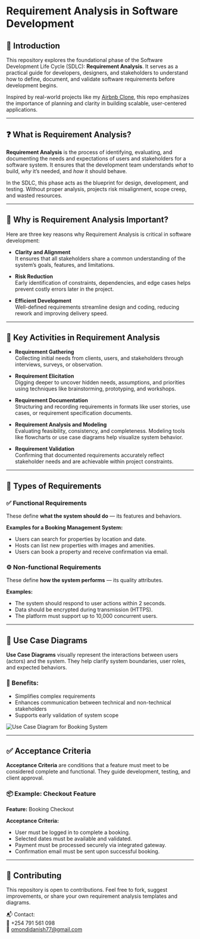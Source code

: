 # Requirement Analysis in Software Development

## 📘 Introduction

This repository explores the foundational phase of the Software Development Life Cycle (SDLC): **Requirement Analysis**. It serves as a practical guide for developers, designers, and stakeholders to understand how to define, document, and validate software requirements before development begins.

Inspired by real-world projects like my [Airbnb Clone](https://github.com/Omondi-Danish/airbnb-clone-project), this repo emphasizes the importance of planning and clarity in building scalable, user-centered applications.

---

## ❓ What is Requirement Analysis?

**Requirement Analysis** is the process of identifying, evaluating, and documenting the needs and expectations of users and stakeholders for a software system. It ensures that the development team understands *what* to build, *why* it’s needed, and *how* it should behave.

In the SDLC, this phase acts as the blueprint for design, development, and testing. Without proper analysis, projects risk misalignment, scope creep, and wasted resources.

---

## 🚀 Why is Requirement Analysis Important?

Here are three key reasons why Requirement Analysis is critical in software development:

- **Clarity and Alignment**  
  It ensures that all stakeholders share a common understanding of the system’s goals, features, and limitations.

- **Risk Reduction**  
  Early identification of constraints, dependencies, and edge cases helps prevent costly errors later in the project.

- **Efficient Development**  
  Well-defined requirements streamline design and coding, reducing rework and improving delivery speed.

---

## 🧩 Key Activities in Requirement Analysis

- **Requirement Gathering**  
  Collecting initial needs from clients, users, and stakeholders through interviews, surveys, or observation.

- **Requirement Elicitation**  
  Digging deeper to uncover hidden needs, assumptions, and priorities using techniques like brainstorming, prototyping, and workshops.

- **Requirement Documentation**  
  Structuring and recording requirements in formats like user stories, use cases, or requirement specification documents.

- **Requirement Analysis and Modeling**  
  Evaluating feasibility, consistency, and completeness. Modeling tools like flowcharts or use case diagrams help visualize system behavior.

- **Requirement Validation**  
  Confirming that documented requirements accurately reflect stakeholder needs and are achievable within project constraints.

---

## 📂 Types of Requirements

### ✅ Functional Requirements

These define **what the system should do** — its features and behaviors.

**Examples for a Booking Management System:**
- Users can search for properties by location and date.
- Hosts can list new properties with images and amenities.
- Users can book a property and receive confirmation via email.

### ⚙️ Non-functional Requirements

These define **how the system performs** — its quality attributes.

**Examples:**
- The system should respond to user actions within 2 seconds.
- Data should be encrypted during transmission (HTTPS).
- The platform must support up to 10,000 concurrent users.

---

## 🧾 Use Case Diagrams

**Use Case Diagrams** visually represent the interactions between users (actors) and the system. They help clarify system boundaries, user roles, and expected behaviors.

### 🎯 Benefits:
- Simplifies complex requirements
- Enhances communication between technical and non-technical stakeholders
- Supports early validation of system scope

![Use Case Diagram for Booking System](https://drive.google.com/file/d/1YG9vyHMHWqgoc0OsrVIABEMGQHmhZzR1/view?usp=sharing)

---

## ✅ Acceptance Criteria

**Acceptance Criteria** are conditions that a feature must meet to be considered complete and functional. They guide development, testing, and client approval.

### 📦 Example: Checkout Feature

**Feature:** Booking Checkout

**Acceptance Criteria:**
- User must be logged in to complete a booking.
- Selected dates must be available and validated.
- Payment must be processed securely via integrated gateway.
- Confirmation email must be sent upon successful booking.

---

## 🤝 Contributing

This repository is open to contributions. Feel free to fork, suggest improvements, or share your own requirement analysis templates and diagrams.

📬 Contact:  
📱 +254 791 561 098  
📧 omondidanish77@gmail.com
